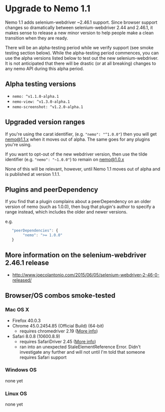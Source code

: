 # Upgrade to Nemo 1.1

Nemo 1.1 adds selenium-webdriver ~2.46.1 support. Since browser support changes so dramatically between selenium-webdriver 2.44 
and 2.46.1, it makes sense to release a new minor version to help people make a clean transition when they are ready.

There will be an alpha-testing period while we verify support (see smoke testing section below). While the alpha-testing period 
commences, you can use the alpha versions listed below to test out the new selenium-webdriver. It is not anticipated that there 
will be drastic (or at all breaking) changes to any nemo API during this alpha period.

## Alpha testing versions

* `nemo: ^v1.1.0-alpha.1`
* `nemo-view: ^v1.3.0-alpha.1`
* `nemo-screenshot: ^v1.2.0-alpha.1`
 
## Upgraded version ranges

If you're using the carat identifier, (e.g. `"nemo": "^1.0.0"`) then you will get nemo@1.1.x when it moves out of alpha. The same goes for any 
plugins you're using.

If you want to opt-out of the new webdriver version, then use the tilde identifier (e.g. `"nemo": "~1.0.0"`) to remain on nemo@1.0.x

None of this will be relevant, however, until Nemo 1.1 moves out of alpha and is published at version 1.1.1.

## Plugins and peerDependency

If you find that a plugin complains about a peerDependency on an older version of nemo (such as 1.0.0), then bug 
that plugin's author to specify a range instead, which includes the older and newer versions.

e.g.

```js
   "peerDependencies": {
        "nemo": ">= 1.0.0"
   }
```

## More information on the selenium-webdriver 2.46.1 release

* http://www.joecolantonio.com/2015/06/05/selenium-webdriver-2-46-0-released/

## Browser/OS combos smoke-tested

### Mac OS X

* Firefox 40.0.3
* Chrome 45.0.2454.85 (Official Build) (64-bit)
  * requires chromedriver 2.19 ([More info](https://sites.google.com/a/chromium.org/chromedriver/downloads))
* Safari 8.0.8 (10600.8.9)
  * requires SafariDriver 2.45 ([More info](https://github.com/SeleniumHQ/selenium/wiki/SafariDriver))
  * ran into an unexpected StaleElementReference Error. Didn't investigate any further and will not until I'm told that 
  someone requires Safari support
   
### Windows OS

none yet

### Linux OS

none yet